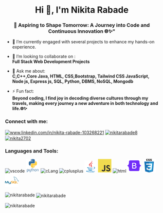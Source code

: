 <h1 align="center">Hi 👋, I'm Nikita Rabade</h1>
<h3 align="center">🚀 Aspiring to Shape Tomorrow: A Journey into Code and Continuous Innovation 🌐✨"</h3>

- 🔭  I’m currently engaged with several projects to enhance my hands-on experience.


<!-- - 🌱 I’m currently learning :<br> **Java Full Stack course** -->

- 👯 I’m looking to collaborate on : <br> **Full Stack Web Development Projects**

- 💬 Ask me about: <br> **C,C++,Core Java, HTML, CSS,Bootstrap, Tailwind CSS JavaScript, Node js, Express js, SQL, Python, DBMS, NoSQL, Mongodb**

- ⚡ Fun fact: <br> **Beyond coding, I find joy in decoding diverse cultures through my travels, making every journey a new adventure in both technology and life.🌐✨**

<h3 align="left">Connect with me:</h3>
<p align="left">
<a href="https://linkedin.com/in/www.linkedin.com/in/nikita-rabade-103268221" target="blank"><img align="center" src="https://raw.githubusercontent.com/rahuldkjain/github-profile-readme-generator/master/src/images/icons/Social/linked-in-alt.svg" alt="www.linkedin.com/in/nikita-rabade-103268221" height="30" width="40" /></a>
<a href="https://www.hackerrank.com/nikitarabade8" target="blank"><img align="center" src="https://raw.githubusercontent.com/rahuldkjain/github-profile-readme-generator/master/src/images/icons/Social/hackerrank.svg" alt="nikitarabade8" height="30" width="40" /></a>
<a href="https://www.leetcode.com/nikita2702" target="blank"><img align="center" src="https://raw.githubusercontent.com/rahuldkjain/github-profile-readme-generator/master/src/images/icons/Social/leet-code.svg" alt="nikita2702" height="30" width="40" /></a>
</p>

<h3 align="left">Languages and Tools:</h3>
<p align="left">
<img src="https://cdn.jsdelivr.net/gh/devicons/devicon/icons/vscode/vscode-original.svg" alt="vscode" width="45" height="45"/>
<img src="https://raw.githubusercontent.com/devicons/devicon/master/icons/python/python-original-wordmark.svg" alt="python" width="45" height="45"/>
<img src="https://cdn.jsdelivr.net/gh/devicons/devicon/icons/c/c-original.svg" alt="cLang" width="45" height="45"/>
<img src="https://cdn.jsdelivr.net/gh/devicons/devicon/icons/cplusplus/cplusplus-original.svg" alt="cplusplus" width="45" height="45"/>
 <img src="https://raw.githubusercontent.com/devicons/devicon/master/icons/java/java-original.svg" alt="java" width="40" height="40"/> 
<img src="https://raw.githubusercontent.com/devicons/devicon/master/icons/javascript/javascript-original.svg" alt="javascript" width="45" height="45" />
<img src="https://cdn.jsdelivr.net/gh/devicons/devicon/icons/html5/html5-original.svg" alt="html" width="45" height="45"/>
<img src="https://raw.githubusercontent.com/devicons/devicon/master/icons/bootstrap/bootstrap-plain.svg" alt="bootstrap" width="45" height="45" />
<img src="https://raw.githubusercontent.com/devicons/devicon/master/icons/css3/css3-original-wordmark.svg" alt="css3" width="45" height="45" />  
<img src="https://raw.githubusercontent.com/devicons/devicon/master/icons/mysql/mysql-original-wordmark.svg" alt="mysql" width="45" height="45" />
</p>

<p><img align="left" src="https://github-readme-stats.vercel.app/api/top-langs?username=nikitarabade&show_icons=true&locale=en&layout=compact" alt="nikitarabade" /></p>

<p>&nbsp;<img align="center" src="https://github-readme-stats.vercel.app/api?username=nikitarabade&show_icons=true&locale=en" alt="nikitarabade" /></p>

<p><img align="center" src="https://github-readme-streak-stats.herokuapp.com/?user=nikitarabade&" alt="nikitarabade" /></p>
